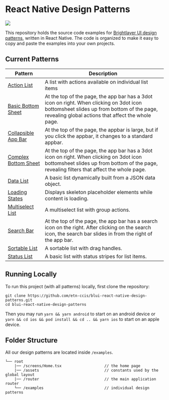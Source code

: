 # React Native Design Patterns

[![](https://img.shields.io/circleci/project/github/etn-ccis/blui-react-native-design-patterns/master.svg?style=flat)](https://circleci.com/gh/etn-ccis/blui-react-native-design-patterns/tree/master)

This repository holds the source code examples for [Brightlayer UI design patterns](https://brightlayer-ui.github.io/patterns), written in React Native. The code is organized to make it easy to copy and paste the examples into your own projects.

## Current Patterns

| Pattern                                                                   | Description                                                                                                                                                                                  |
| ------------------------------------------------------------------------- | -------------------------------------------------------------------------------------------------------------------------------------------------------------------------------------------- |
| [Action List](https://brightlayer-ui.github.io/patterns/lists)            | A list with actions available on individual list items                                                                                                                                       |
| [Basic Bottom Sheet](https://brightlayer-ui.github.io/patterns/overlay)   | At the top of the page, the app bar has a 3dot icon on right. When clicking on 3dot icon bottomsheet slides up from bottom of the page, revealing global actions that affect the whole page. |
| [Collapsible App Bar](https://brightlayer-ui.github.io/patterns/appbar)   | At the top of the page, the appbar is large, but if you click the appbar, it changes to a standard appbar.                                                                                   |
| [Complex Bottom Sheet](https://brightlayer-ui.github.io/patterns/overlay) | At the top of the page, the app bar has a 3dot icon on right. When clicking on 3dot icon bottomsheet slides up from bottom of the page, revealing filters that affect the whole page.        |
| [Data List](https://brightlayer-ui.github.io/patterns/lists)              | A basic list dynamically built from a JSON data object.                                                                                                                                      |
| [Loading States](https://brightlayer-ui.github.io/patterns/empty-states)  | Displays skeleton placeholder elements while content is loading.                                                                                                                             |
| [Multiselect List](https://brightlayer-ui.github.io/patterns/lists)       | A multiselect list with group actions.                                                                                                                                                       |
| [Search Bar](https://brightlayer-ui.github.io/patterns/appbar)            | At the top of the page, the app bar has a search icon on the right. After clicking on the search icon, the search bar slides in from the right of the app bar.                               |
| [Sortable List](https://brightlayer-ui.github.io/patterns/lists)          | A sortable list with drag handles.                                                                                                                                                           |
| [Status List](https://brightlayer-ui.github.io/patterns/lists)            | A basic list with status stripes for list items.                                                                                                                                             |

## Running Locally

To run this project (with all patterns) locally, first clone the repository:

```
git clone https://github.com/etn-ccis/blui-react-native-design-patterns.git
cd blui-react-native-design-patterns
```

Then you may run `yarn && yarn android` to start on an android device or `yarn && cd ios && pod install && cd .. && yarn ios` to start on an apple device.

## Folder Structure

All our design patterns are located inside `/examples`.

```
└── root
    |── /screens/Home.tsx                   // the home page
    |── /assets                             // constants used by the global layout
    |── /router                             // the main application router
    └── /examples                           // individual design patterns
```
